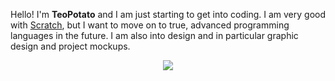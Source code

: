 <p>Hello! I'm <b>TeoPotato</b> and I am just starting to get into coding. I am very good with 
  <a href="scratch.mit.edu">Scratch</a>, but I want to move on to true, advanced programming languages in the future. I am also into design and in particular graphic design and project mockups.</p>
<p align="center">
  <a href="https://skillicons.dev">
    <img src="https://skillicons.dev/icons?i=github,figma,html" />
  </a>
</p>
